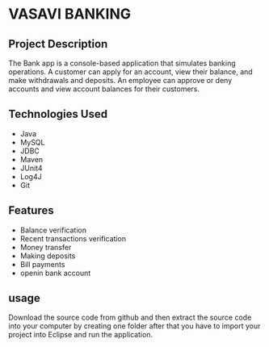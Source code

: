 <h1>VASAVI BANKING</h1>
 <h2>Project Description</h2>
 The Bank app is a console-based application that simulates banking operations. A customer can apply for an account, view their balance, and make withdrawals and deposits. An employee can approve or deny accounts and view account balances for their customers.
<h2>Technologies Used</h2>
<ul>
<li>Java</li>
<li>MySQL</li>
<li>JDBC</li>
<li>Maven</li>
<li>JUnit4</li>
<li>Log4J</li>
<li>Git</li>
</ul>
<h2>Features</h2>
<ul>
 <li> Balance verification</li>
  <li> Recent transactions verification</li>
  <li> Money transfer</li>
  <li> Making deposits</li>
  <li>  Bill payments</li>
  <li>  openin bank account </li>
</ul>



 <h2>usage</h2>
   Download the source code from github and then extract the source code into your computer by creating one folder  after that you have to import your project into Eclipse and run the application.
 
